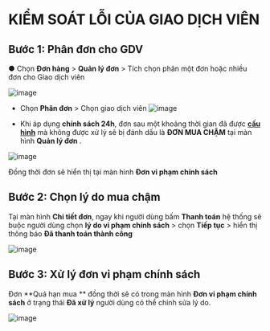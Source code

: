 # KIỂM SOÁT LỖI CỦA GIAO DỊCH VIÊN
## Bước 1: Phân đơn cho GDV
  ●	Chọn **Đơn hàng** > **Quản lý đơn** > Tích chọn phân một đơn hoặc nhiều đơn cho Giao dịch viên

![image](https://user-images.githubusercontent.com/75475064/101975626-87f64700-3c70-11eb-847d-18c5a3673ec2.png)
 
 * Chọn **Phân đơn** > Chọn giao dịch viên 
 ![image](https://user-images.githubusercontent.com/75475064/101975644-a9efc980-3c70-11eb-94e7-9083b2c35e25.png)

 * Khi áp dụng **chính sách 24h**, đơn sau một khoảng thời gian đã được [**cấu hình**](m5/cauhinhnangcao.md) mà không được xử lý sẽ bị đánh dấu là **ĐƠN MUA CHẬM** tại màn hình **Quản lý đơn** . 
 
 ![image](https://user-images.githubusercontent.com/75475064/101975719-2682a800-3c71-11eb-81c2-73d1c084c883.png)

  Đồng thời đơn sẽ hiển thị tại màn hình **Đơn vi phạm chính sách**
  


## Bước 2: Chọn lý do mua chậm
  Tại màn hình **Chi tiết đơn**, ngay khi người dùng bấm **Thanh toán** hệ thống sẽ buộc người dùng chọn **lý do vi phạm chính sách** > chọn **Tiếp tục** > hiển thị thông báo **Đã thanh toán thành công**
  
![image](https://user-images.githubusercontent.com/75475064/101975758-8f6a2000-3c71-11eb-86ca-be41b09462a2.png)
 
## Bước 3: Xử lý đơn vi phạm chính sách

Đơn **Quá hạn mua ** đồng thời sẽ có trong màn hình **Đơn vi phạm chính sách** ở trạng thái **Đã xử lý** người dùng có thể chỉnh sửa lý do.

![image](https://user-images.githubusercontent.com/75475064/101975743-5b8efa80-3c71-11eb-86a4-86e561130e45.png) 
 


